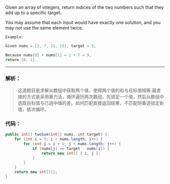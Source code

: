 Given an array of integers, return indices of the two numbers such that they add up to a specific target.

You may assume that each input would have exactly one solution, and you may not use the same element twice.

`Example:`
```java
Given nums = [2, 7, 11, 15], target = 9,

Because nums[0] + nums[1] = 2 + 7 = 9,
return [0, 1].
```
- - -

### 解析：
> 这道题目是求解从数组中获取两个值，使得两个值的和与目标值相等.最直接的方式是采用暴力法，循环遍历两次数组，先锁定一个值，然后从数组中选取目标值与已选中值的差。如何匹配直接返回结果，不匹配则重选锁定新值，依次循环。
### 代码：
```java
public int[] twoSum(int[] nums, int target) {
    for (int i = 0; i < nums.length; i++) {
        for (int j = i + 1; j < nums.length; j++) {
            if (nums[j] == target - nums[i]) {
                return new int[] { i, j };
            }
        }
    }
    return new int[]{};
}
```
